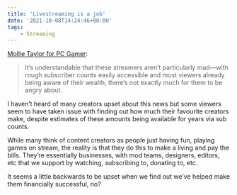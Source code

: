 ```yaml
---
title: 'Livestreaming is a job'
date: '2021-10-08T14:24:46+00:00'
tags:
    - Streaming
---
```


[Mollie Taylor for PC Gamer](https://www.pcgamer.com/twitch-streamers-arent-particularly-bothered-about-their-pay-leaking/):

> It’s understandable that these streamers aren’t particularly mad—with rough subscriber counts easily accessible and most viewers already being aware of their wealth, there’s not exactly much for them to be angry about.

I haven’t heard of many creators upset about this news but some viewers seem to have taken issue with finding out how much their favourite creators make, despite estimates of these amounts being available for years via sub counts.

While many think of content creators as people just having fun, playing games on stream, the reality is that they do this to make a living and pay the bills. They’re essentially businesses, with mod teams, designers, editors, etc that we support by watching, subscribing to, donating to, etc.

It seems a little backwards to be upset when we find out we’ve helped make them financially successful, no?